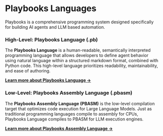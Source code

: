 # Playbooks Languages

Playbooks is a comprehensive programming system designed specifically for building AI agents and LLM based automation.

### High-Level: Playbooks Language (.pb)
The **Playbooks Language** is a human-readable, semantically interpreted programming language that allows developers to define agent behavior using natural language within a structured markdown format, combined with Python code. This high-level language prioritizes readability, maintainability, and ease of authoring.

**[Learn more about Playbooks Language →](playbooks-language.md)**

### Low-Level: Playbooks Assembly Language (.pbasm)
The **Playbooks Assembly Language (PBASM)** is the low-level compilation target that optimizes code execution for Large Language Models. Just as traditional programming languages compile to assembly for CPUs, Playbooks Language compiles to PBASM for LLM execution engines.

**[Learn more about Playbooks Assembly Language →](playbooks-assembly-language.md)**
